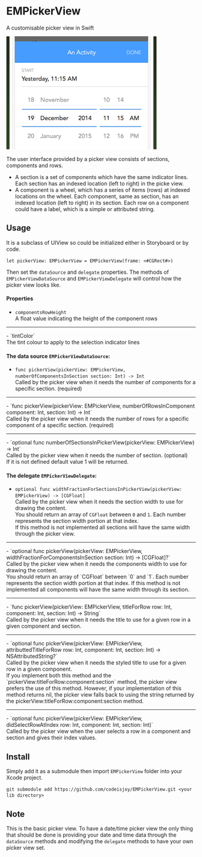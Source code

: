 # EMPickerView
A customisable picker view in Swift

![EMPickerView Screenshot](https://github.com/codeisjoy/EMPickerView/blob/master/EMPickerView_Date_Time.png)

The user interface provided by a picker view consists of sections, components and rows.
* A section is a set of components which have the same indicator lines.
Each section has an indexed location (left to right) in the picke view.
* A component is a wheel, which has a series of items (rows) at indexed locations on the wheel.
Each component, same as section, has an indexed location (left to right) in its section.
Each row on a component could have a label, which is a simple or attributed string.

## Usage
It is a subclass of UIView so could be initialized either in Storyboard or by code.

    let pickerView: EMPickerView = EMPickerView(frame: <#CGRect#>)

Then set the `dataSource` and `delegate` properties.
The methods of `EMPickerViewDataSource` and `EMPickerViewDelegate` will control how the picker view looks like.

#### Properties

- `componentsRowHeight`<br/>
A float value indicating the height of the component rows
<hr/>
- `tintColor`<br/>
The tint colour to apply to the selection indicator lines

#### The data source `EMPickerViewDataSource`:

- `func pickerView(pickerView: EMPickerView, numberOfComponentsInSection section: Int) -> Int`<br/>
Called by the picker view when it needs the number of components for a specific section. (required)
<hr/>
- `func pickerView(pickerView: EMPickerView, numberOfRowsInComponent component: Int, section: Int) -> Int`<br/>
Called by the picker view when it needs the number of rows for a specific component of a specific section. (required)
<hr/>
- `optional func numberOfSectionsInPickerView(pickerView: EMPickerView) -> Int`<br/>
Called by the picker view when it needs the number of section. (optional)<br/>
If it is not defined default value 1 will be returned.

#### The delegate `EMPickerViewDelegate`:

- `optional func widthFractionForSectionsInPickerView(pickerView: EMPickerView) -> [CGFloat]`<br/>
Called by the picker view when it needs the section width to use for drawing the content.<br/>
You should return an array of `CGFloat` between `0` and `1`. Each number represents the section width portion at that index.<br/>
If this method is not implemented all sections will have the same width through the picker view.
<hr/>
- `optional func pickerView(pickerView: EMPickerView, widthFractionForComponentsInSection section: Int) -> [CGFloat]?`<br/>
Called by the picker view when it needs the components width to use for drawing the content.<br/>
You should return an array of `CGFloat` between `0` and `1`. Each number represents the section width portion at that index.
If this method is not implemented all components will have the same width through its section.
<hr/>
- `func pickerView(pickerView: EMPickerView, titleForRow row: Int, component: Int, section: Int) -> String`<br/>
Called by the picker view when it needs the title to use for a given row in a given component and section.
<hr/>
- `optional func pickerView(pickerView: EMPickerView, attributtedTitleForRow row: Int, component: Int, section: Int) -> NSAttributedString?`<br/>
Called by the picker view when it needs the styled title to use for a given row in a given component.<br/>
If you implement both this method and the `pickerView:titleForRow:component:section` method, the picker view prefers the use of this method.
However, if your implementation of this method returns nil, the picker view falls back to using the string returned by the pickerView:titleForRow:component:section method.
<hr/>
- `optional func pickerView(pickerView: EMPickerView, didSelectRowAtIndex row: Int, component: Int, section: Int)`<br/>
Called by the picker view when the user selects a row in a component and section and gives their index values.

## Install
Simply add it as a submodule then import `EMPickerView` folder into your Xcode project.

	git submodule add https://github.com/codeisjoy/EMPickerView.git <your lib directory>

## Note
This is the basic picker view. To have a date/time picker view the only thing that should be done is providing your date and time data through the `dataSource` methods and modifying the `delegate` methods to have your own picker view set.
